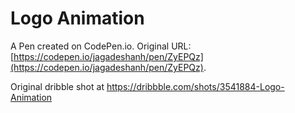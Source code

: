 # Logo Animation

A Pen created on CodePen.io. Original URL: [https://codepen.io/jagadeshanh/pen/ZyEPQz](https://codepen.io/jagadeshanh/pen/ZyEPQz).

Original dribble shot at https://dribbble.com/shots/3541884-Logo-Animation